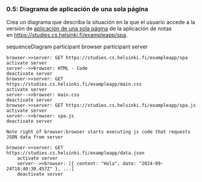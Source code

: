 ### **0.5: Diagrama de aplicación de una sola página**

Crea un diagrama que describa la situación en la que el usuario accede a la versión de [aplicación de una sola página](https://fullstackopen.com/es/part0/fundamentos_de_las_aplicaciones_web#aplicacion-de-una-sola-pagina) de la aplicación de notas en https://studies.cs.helsinki.fi/exampleapp/spa.

sequenceDiagram
    participant browser
    participant server

    browser->>server: GET https://studies.cs.helsinki.fi/exampleapp/spa
    activate server
    server-->>browser: HTML - Code
    deactivate server
    browser->>server: GET https://studies.cs.helsinki.fi/exampleapp/main.css
    activate server
    server-->>browser: main.css
    deactivate server
    browser->>server: GET https://studies.cs.helsinki.fi/exampleapp/spa.js
    activate server
    server-->>browser: spa.js
    deactivate server
    
    Note right of browser:browser starts executing js code that requests JSON data from server
    
    browser->>server: GET https://studies.cs.helsinki.fi/exampleapp/data.json
		activate server
		server-->>browser: [{ content: "Hola", date: "2024-09-24T18:40:30.457Z" }, ...]
		deactivate server